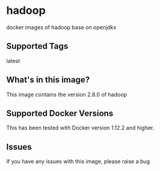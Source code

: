 # hadoop
docker images of hadoop base on openjdkx

## Supported Tags
latest


## What's in this image?
This image contains the version 2.8.0 of hadoop


## Supported Docker Versions
This has been tested with Docker version 1.12.2 and higher.

## Issues
If you have any issues with this image, please raise a bug
